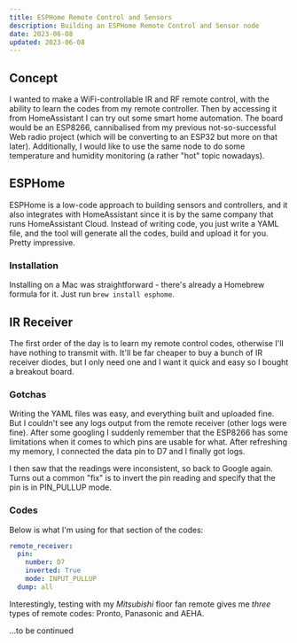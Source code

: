 ```yaml
---
title: ESPHome Remote Control and Sensors
description: Building an ESPHome Remote Control and Sensor node
date: 2023-06-08
updated: 2023-06-08
---
```


## Concept

I wanted to make a WiFi-controllable IR and RF remote control, with the ability to learn the codes from my remote controller. Then by accessing it from HomeAssistant I can try out some smart home automation. The board would be an ESP8266, cannibalised from my previous not-so-successful Web radio project (which will be converting to an ESP32 but more on that later). Additionally, I would like to use the same node to do some temperature and humidity monitoring (a rather "hot" topic nowadays).

## ESPHome

ESPHome is a low-code approach to building sensors and controllers, and it also integrates with HomeAssistant since it is by the same company that runs HomeAssistant Cloud. Instead of writing code, you just write a YAML file, and the tool will generate all the codes, build and upload it for you. Pretty impressive.

### Installation

Installing on a Mac was straightforward - there's already a Homebrew formula for it. Just run `brew install esphome`.

## IR Receiver

The first order of the day is to learn my remote control codes, otherwise I'll have nothing to transmit with. It'll be far cheaper to buy a bunch of IR receiver diodes, but I only need one and I want it quick and easy so I bought a breakout board.

### Gotchas

Writing the YAML files was easy, and everything built and uploaded fine. But I couldn't see any logs output from the remote receiver (other logs were fine). After some googling I suddenly remember that the ESP8266 has some limitations when it comes to which pins are usable for what. After refreshing my memory, I connected the data pin to D7 and I finally got logs.

I then saw that the readings were inconsistent, so back to Google again. Turns out a common "fix" is to invert the pin reading and specify that the pin is in PIN_PULLUP mode.

### Codes

Below is what I'm using for that section of the codes:

```yaml
remote_receiver:
  pin:
    number: D7
    inverted: True
    mode: INPUT_PULLUP
  dump: all
```

Interestingly, testing with my *Mitsubishi* floor fan remote gives me *three* types of remote codes: Pronto, Panasonic and AEHA.

...to be continued
